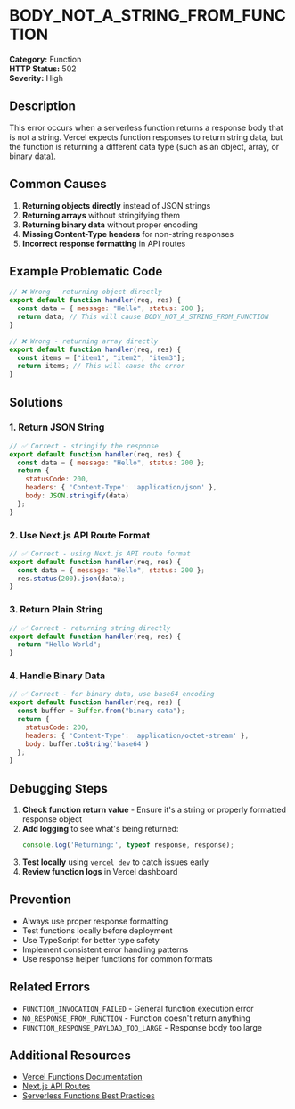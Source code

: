 # BODY_NOT_A_STRING_FROM_FUNCTION

**Category:** Function  
**HTTP Status:** 502  
**Severity:** High

## Description

This error occurs when a serverless function returns a response body that is not a string. Vercel expects function responses to return string data, but the function is returning a different data type (such as an object, array, or binary data).

## Common Causes

1. **Returning objects directly** instead of JSON strings
2. **Returning arrays** without stringifying them
3. **Returning binary data** without proper encoding
4. **Missing Content-Type headers** for non-string responses
5. **Incorrect response formatting** in API routes

## Example Problematic Code

```javascript
// ❌ Wrong - returning object directly
export default function handler(req, res) {
  const data = { message: "Hello", status: 200 };
  return data; // This will cause BODY_NOT_A_STRING_FROM_FUNCTION
}

// ❌ Wrong - returning array directly
export default function handler(req, res) {
  const items = ["item1", "item2", "item3"];
  return items; // This will cause the error
}
```

## Solutions

### 1. Return JSON String
```javascript
// ✅ Correct - stringify the response
export default function handler(req, res) {
  const data = { message: "Hello", status: 200 };
  return {
    statusCode: 200,
    headers: { 'Content-Type': 'application/json' },
    body: JSON.stringify(data)
  };
}
```

### 2. Use Next.js API Route Format
```javascript
// ✅ Correct - using Next.js API route format
export default function handler(req, res) {
  const data = { message: "Hello", status: 200 };
  res.status(200).json(data);
}
```

### 3. Return Plain String
```javascript
// ✅ Correct - returning string directly
export default function handler(req, res) {
  return "Hello World";
}
```

### 4. Handle Binary Data
```javascript
// ✅ Correct - for binary data, use base64 encoding
export default function handler(req, res) {
  const buffer = Buffer.from("binary data");
  return {
    statusCode: 200,
    headers: { 'Content-Type': 'application/octet-stream' },
    body: buffer.toString('base64')
  };
}
```

## Debugging Steps

1. **Check function return value** - Ensure it's a string or properly formatted response object
2. **Add logging** to see what's being returned:
   ```javascript
   console.log('Returning:', typeof response, response);
   ```
3. **Test locally** using `vercel dev` to catch issues early
4. **Review function logs** in Vercel dashboard

## Prevention

- Always use proper response formatting
- Test functions locally before deployment
- Use TypeScript for better type safety
- Implement consistent error handling patterns
- Use response helper functions for common formats

## Related Errors

- `FUNCTION_INVOCATION_FAILED` - General function execution error
- `NO_RESPONSE_FROM_FUNCTION` - Function doesn't return anything
- `FUNCTION_RESPONSE_PAYLOAD_TOO_LARGE` - Response body too large

## Additional Resources

- [Vercel Functions Documentation](https://vercel.com/docs/functions)
- [Next.js API Routes](https://nextjs.org/docs/api-routes/introduction)
- [Serverless Functions Best Practices](https://vercel.com/docs/functions/serverless-functions)